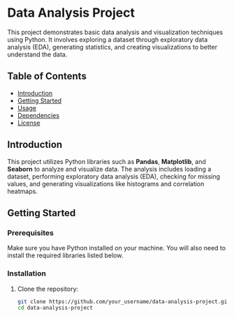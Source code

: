 # Data Analysis Project

This project demonstrates basic data analysis and visualization techniques using Python. It involves exploring a dataset through exploratory data analysis (EDA), generating statistics, and creating visualizations to better understand the data.

## Table of Contents
- [Introduction](#introduction)
- [Getting Started](#getting-started)
- [Usage](#usage)
- [Dependencies](#dependencies)
- [License](#license)

## Introduction

This project utilizes Python libraries such as **Pandas**, **Matplotlib**, and **Seaborn** to analyze and visualize data. The analysis includes loading a dataset, performing exploratory data analysis (EDA), checking for missing values, and generating visualizations like histograms and correlation heatmaps.

## Getting Started

### Prerequisites

Make sure you have Python installed on your machine. You will also need to install the required libraries listed below.

### Installation

1. Clone the repository:
   ```bash
   git clone https://github.com/your_username/data-analysis-project.git
   cd data-analysis-project
